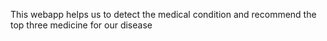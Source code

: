 This webapp helps us to detect the medical condition and recommend the top three medicine for our disease 
